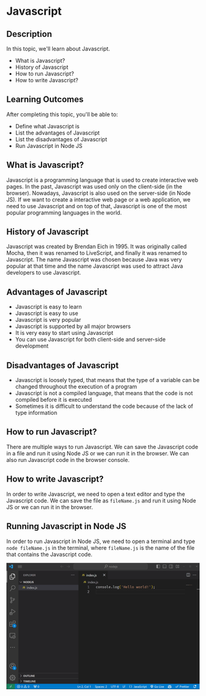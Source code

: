 # Javascript

## Description

In this topic, we'll learn about Javascript.

- What is Javascript?
- History of Javascript
- How to run Javascript?
- How to write Javascript?

## Learning Outcomes

After completing this topic, you'll be able to:

- Define what Javascript is
- List the advantages of Javascript
- List the disadvantages of Javascript
- Run Javascript in Node JS

## What is Javascript?

Javascript is a programming language that is used to create interactive web pages. In the past, Javascript was used only on the client-side (in the browser). Nowadays, Javascript is also used on the server-side (in Node JS). If we want to create a interactive web page or a web application, we need to use Javascript and on top of that, Javascript is one of the most popular programming languages in the world.

## History of Javascript

Javascript was created by Brendan Eich in 1995. It was originally called Mocha, then it was renamed to LiveScript, and finally it was renamed to Javascript. The name Javascript was chosen because Java was very popular at that time and the name Javascript was used to attract Java developers to use Javascript.

## Advantages of Javascript

- Javascript is easy to learn
- Javascript is easy to use
- Javascript is very popular
- Javascript is supported by all major browsers
- It is very easy to start using Javascript
- You can use Javascript for both client-side and server-side development

## Disadvantages of Javascript

- Javascript is loosely typed, that means that the type of a variable can be changed throughout the execution of a program
- Javascript is not a compiled language, that means that the code is not compiled before it is executed
- Sometimes it is difficult to understand the code because of the lack of type information

## How to run Javascript?

There are multiple ways to run Javascript. We can save the Javascript code in a file and run it using Node JS or we can run it in the browser. We can also run Javascript code in the browser console.

## How to write Javascript?

In order to write Javascript, we need to open a text editor and type the Javascript code. We can save the file as `fileName.js` and run it using Node JS or we can run it in the browser.

## Running Javascript in Node JS

In order to run Javascript in Node JS, we need to open a terminal and type `node fileName.js` in the terminal, where `fileName.js` is the name of the file that contains the Javascript code.

![Running Javascript in Node JS](../NodeJS/RunningNode.gif)